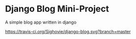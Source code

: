 # Django Blog Mini-Project

A simple blog app written in django

https://travis-ci.org/Sighovie/django-blog.svg?branch=master